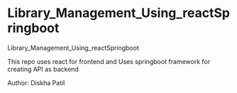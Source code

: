 # Library_Management_Using_reactSpringboot
Library_Management_Using_reactSpringboot

This repo uses react for frontend and 
Uses springboot framework for creating API as backend

Author: Diskha Patil